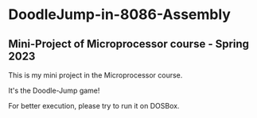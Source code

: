 # DoodleJump-in-8086-Assembly
## Mini-Project of Microprocessor course - Spring 2023

This is my mini project in the Microprocessor course.

It's the Doodle-Jump game!

For better execution, please try to run it on DOSBox.
